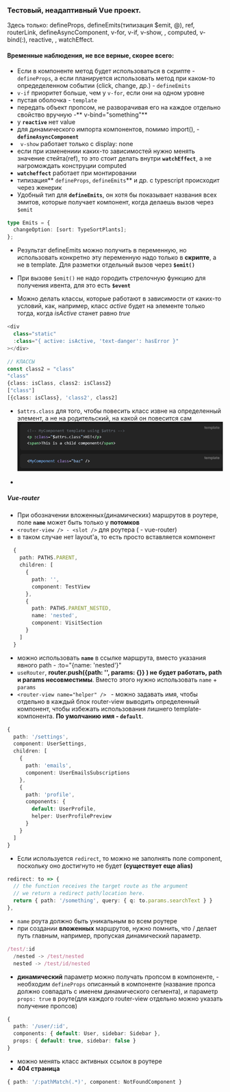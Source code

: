 ### Тестовый, неадаптивный Vue проект.

Здесь только: defineProps, defineEmits(типизация $emit, @), ref, routerLink, defineAsyncComponent, v-for, v-if, v-show, , computed, v-bind(:), reactive, , watchEffect.

#### Временные наблюдения, не все верные, скорее всего:

- Если в компоненте метод будет использоваться в скрипте - `defineProps`, а если планируется использовать метод при каком-то опредеделенном событии (click, change, др.) - `defineEmits`
- `v-if` приоритет больше, чем у `v-for`, если они на одном уровне
- пустая оболочка - `template`
- передать объект пропсом, не разворачивая его на каждое отдельно свойство вручную -** v-bind="something"**
- у **`reactive`** нет value
- для динамического импорта компонентов, помимо import(), - **`defineAsyncComponent`**
- ` v-show` работает только с display: none
- если при изменениии каких-то зависимостей нужно менять значение стейта(ref), то это стоит делать внутри **`watchEffect`**, а не нагромождать конструции computed
- **`watcheffect`** работает при монтировании
- типизация** `defineProps`, `defineEmits`** и др. с typescript происходит через женерик
- Удобный тип для **`defineEmits`**, он хотя бы показывает названия всех эмитов, которые получает компонент, когда делаешь вызов через `$emit`

```ts
type Emits = {
  changeOption: [sort: TypeSortPlants];
};
```

- Результат defineEmits можно получить в переменную, но использовать конкретно эту переменную надо только в **скрипте**, а не в template. Для разметки отдельный вызов через **`$emit()`**
- При вызове `$emit()` не надо городить стрелочную функцию для получения ивента, для это есть **`$event`**

- Можно делать классы, которые работают в зависимости от каких-то условий, как, например, класс *active* будет на элементе только тогда, когда *isActive* станет равно *true*
```ts
<div
  class="static"
  :class="{ active: isActive, 'text-danger': hasError }"
></div>
```
```ts
// КЛАССЫ
const class2 = "class"
"class"
{class: isClass, class2: isClass2}
["class"]
[{class: isClass}, 'class2', class2]
```
- `$attrs.class` для того, чтобы повесить класс извне на определенный элемент, а не на родительский, на какой он повесится сам
![alt text]({9636C41D-4435-4C3D-8C99-AE32E07B4630}.png)


- 

##### Vue-router

- При обозначении вложенных(динамических) маршрутов в роутере, поле **`name`** может быть только у **потомков**
- `<router-view /> - <slot />` для роутера (<RouterView /> - vue-router)
- в таком случае нет layout'a, то есть просто вставляется компонент

```ts
  {
    path: PATHS.PARENT,
    children: [
      {
        path: '',
        component: TestView
      },
      {
        path: PATHS.PARENT_NESTED,
        name: 'nested',
        component: VisitSection
      }
    ]
  }
```

- можно использовать **`name`** в ссылке маршрута, вместо указания явного path - :to="{name: 'nested'}"
- `useRouter`, **router.push({path: '', params: {}} ) не будет работать, path и params несовместимы**. Вместо этого нужно использовать `name` + `params`
- `<router-view name="helper" /> ` - можно задавать имя, чтобы отдельно в каждый блок router-view выводить определенный компонент, чтобы избежать использования лишнего template-компонента. **По умолчанию имя - `default`**.

```ts
{
  path: '/settings',
  component: UserSettings,
  children: [
    {
      path: 'emails',
      component: UserEmailsSubscriptions
    },
    {
      path: 'profile',
      components: {
        default: UserProfile,
        helper: UserProfilePreview
      }
    }
  ]
}
```
- Если используется `redirect`, то можно не заполнять поле component, поскольку оно достигнуто не будет **(существует еще alias)**
```ts
redirect: to => {
  // the function receives the target route as the argument
  // we return a redirect path/location here.
  return { path: '/something', query: { q: to.params.searchText } }
},
```
- `name` роута должно быть уникальным во всем роутере
- при создании **вложенных** маршрутов, нужно помнить, что / делает путь главным, например, пропуская динамический параметр. 
```ts
/test/:id
  /nested -> /test/nested
  nested -> /test/id/nested
```
- **динамический** параметр можно получать пропсом в компоненте, - необходим `defineProps` описанный в компоненте (название пропса должно совпадать с именем динамического сегмента), и параметр `props: true` в роуте(для каждого router-view отдельно можно указать получение пропсов)
```ts
{
  path: '/user/:id',
  components: { default: User, sidebar: Sidebar },
  props: { default: true, sidebar: false }
}
```
- можно менять класс активных ссылок в роутере
- **404 страница**
```ts
{ path: '/:pathMatch(.*)', component: NotFoundComponent }
```